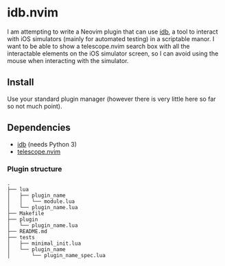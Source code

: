 # idb.nvim
I am attempting to write a Neovim plugin that can use [idb](https://fbidb.io/), a tool to interact with iOS simulators (mainly for automated testing) in a scriptable manor. I want to be able to show a telescope.nvim search box with all the interactable elements on the iOS simulator screen, so I can avoid using the mouse when interacting with the simulator.

## Install

Use your standard plugin manager (however there is very little here so far so not much point).

## Dependencies
- [idb](https://github.com/facebook/idb) (needs Python 3)
- [telescope.nvim](https://github.com/nvim-telescope/telescope.nvim/tree/master)

### Plugin structure

```
.
├── lua
│   ├── plugin_name
│   │   └── module.lua
│   └── plugin_name.lua
├── Makefile
├── plugin
│   └── plugin_name.lua
├── README.md
├── tests
│   ├── minimal_init.lua
│   └── plugin_name
│       └── plugin_name_spec.lua
```

